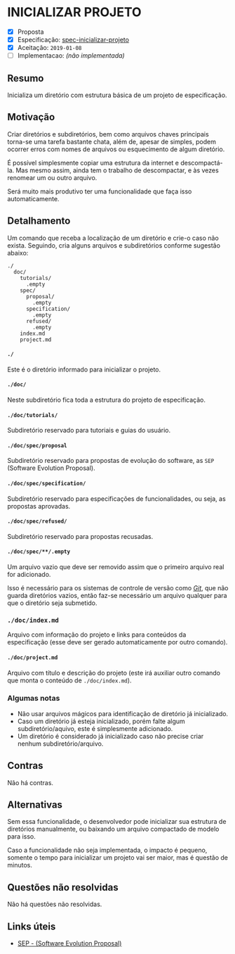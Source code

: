 # INICIALIZAR PROJETO

* [x] Proposta
* [x] Especificação: [spec-inicializar-projeto][SPECLink]
* [x] Aceitação: `2019-01-08`
* [ ] Implementacao: _(não implementada)_

## Resumo
[summary]: #summary

Inicializa um diretório com estrutura básica de um projeto de especificação.

## Motivação
[motivation]: #motivation

Criar diretórios e subdiretórios, bem como arquivos chaves principais torna-se uma
tarefa bastante chata, além de, apesar de simples, podem ocorrer erros com nomes de
arquivos ou esquecimento de algum diretório.

É possível simplesmente copiar uma estrutura da internet e descompactá-la. Mas mesmo
assim, ainda tem o trabalho de descompactar, e às vezes renomear um ou outro arquivo.

Será muito mais produtivo ter uma funcionalidade que faça isso automaticamente.

## Detalhamento
[detailing]: #detailing

Um comando que receba a localização de um diretório e crie-o caso não exista.
Seguindo, cria alguns arquivos e subdiretórios conforme sugestão abaixo:

```
./
  doc/
    tutorials/
      .empty
    spec/
      proposal/
        .empty
  	  specification/
        .empty
      refused/
        .empty
    index.md
    project.md
```

#### `./`
Este é o diretório informado para inicializar o projeto.

#### `./doc/`
Neste subdiretório fica toda a estrutura do projeto de especificação.

#### `./doc/tutorials/`
Subdiretório reservado para tutoriais e guias do usuário.

#### `./doc/spec/proposal`
Subdiretório reservado para propostas de evolução do software, as `SEP`
(Software Evolution Proposal).

#### `./doc/spec/specification/`
Subdiretório reservado para especificações de funcionalidades, ou seja,
as propostas aprovadas.

#### `./doc/spec/refused/`
Subdiretório reservado para propostas recusadas.

#### `./doc/spec/**/.empty`
Um arquivo vazio que deve ser removido assim que o primeiro arquivo real for
adicionado.

Isso é necessário para os sistemas de controle de versão como
*[Git][GitLink]*, que não guarda diretórios vazios, então faz-se necessário um arquivo
qualquer para que o diretório seja submetido.

### `./doc/index.md`
Arquivo com informação do projeto e links para conteúdos da especificação
(esse deve ser gerado automaticamente por outro comando).

#### `./doc/project.md`
Arquivo com título e descrição do projeto (este irá auxiliar outro comando que
monta o conteúdo de `./doc/index.md`).

### Algumas notas

* Não usar arquivos mágicos para identificação de diretório já inicializado.
* Caso um diretório já esteja inicializado, porém falte algum subdiretório/aquivo,
  este é simplesmente adicionado.
* Um diretório é considerado já inicializado caso não precise criar nenhum
  subdiretório/arquivo.

## Contras
[drawbacks]: #drawbacks

Não há contras.

## Alternativas
[alternatives]: #alternatives

Sem essa funcionalidade, o desenvolvedor pode inicializar sua estrutura de diretórios
manualmente, ou baixando um arquivo compactado de modelo para isso.

Caso a funcionalidade não seja implementada, o impacto é pequeno, somente o tempo
para inicializar um projeto vai ser maior, mas é questão de minutos.

## Questões não resolvidas
[unresolved]: #unresolved

Não há questões não resolvidas.

## Links úteis
[links]: #links

* [SEP - (Software Evolution Proposal)][SEPLink]

[SPECLink]: ../specification/spec-inicializar-projeto.md
[GitLink]: https://www.git-scm.com
[SEPLink]: https://github.com/e5r/alm/blob/master/doc/draft/SEP.md
